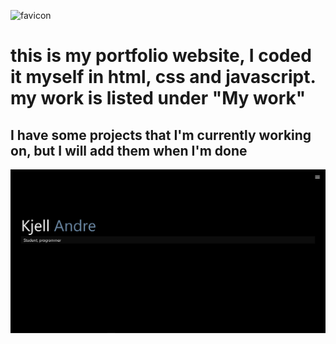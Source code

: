 ![favicon](img/favicon.ico)
# this is my portfolio website, I coded it myself in html, css and javascript. my work is listed under "My work"
## I have some projects that I'm currently working on, but I will add them when I'm done

![Screenshot](img/projects/website.png)
